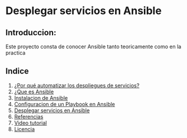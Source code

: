 # Desplegar servicios en Ansible

## Introduccion:
Este proyecto consta de conocer Ansible tanto teoricamente como en la practica

## Indice
1. [¿Por qué automatizar los despliegues de servicios?]()
2. [¿Que es Ansible]()
3. [Instalacion de Ansible]()
4. [Configuracion de un Playbook en Ansible]()
5. [Desplegar servicios en Ansible]()
6. [Referencias](https://educacionadistancia.juntadeandalucia.es/centros/sevilla/mod/url/view.php?id=485210)
7. [Video tutorial]()
8. [Licencia]()
